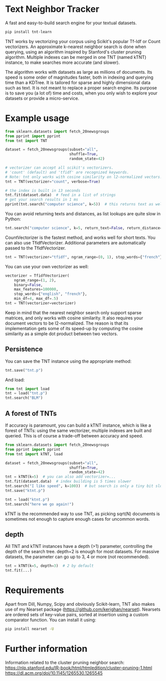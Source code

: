 Text Neighbor Tracker
=====================

A fast and easy-to-build search engine for your textual datasets.

```bash
pip install tnt-learn
```

TNT works by vectorizing your corpus using Scikit's popular Tf-Idf or Count vectorizers. An approximate k-nearest neighbor search is done when querying, using an algorithm inspired by Stanford's cluster pruning algorithm. Multiple indexes can be merged in one TNT (named kTNT) instance, to make searches more accurate (and slower).

The algorithm works with datasets as large as millions of documents. Its speed is some order of magnitudes faster, both in indexing and querying time than a KDTree. It is tailored for sparse and highly dimensional data such as text. It is not meant to replace a proper search engine. Its purpose is to save you (a lot of) time and costs, when you only wish to explore your datasets or provide a micro-service.

Example usage
=============

```python
from sklearn.datasets import fetch_20newsgroups
from pprint import pprint
from tnt import TNT

dataset = fetch_20newsgroups(subset="all",
                             shuffle=True,
                             random_state=42)

# vectorizer can accept all scikit's vectorizers.
# 'count' (default) and 'tfidf' are recognized keywords.
# Note: tnt only works with cosine similarity on l2-normalized vectors!
tnt = TNT(vectorizer="count", verbose=True)

# the index is built in 13 seconds
tnt.fit(dataset.data)  # feed in a list of strings
# get your search results in 1 ms
pprint(tnt.search("computer science", k=5))  # this returns text as well as index
```

You can avoid returning texts and distances, as list lookups are quite slow in Python:

```python
tnt.search("computer science", k=5, return_text=False, return_distance=False)
```

CountVectorizer is the fastest method, and works well for short texts. You can also use TfidfVectorizer. Additional parameters are automatically passed to the TfidfVectorizer.

```python
tnt = TNT(vectorizer="tfidf", ngram_range=(0, 1), stop_words={"french"})
```

You can use your own vectorizer as well:

```python
vectorizer = TfidfVectorizer(
    ngram_range=(1, 2),
    binary=False,
    max_features=100000,
    stop_words={"english", "french"},
    min_df=4, max_df=.5)
tnt = TNT(vectorizer=vectorizer)
```
Keep in mind that the nearest neighbor search only support sparse matrices, and only works with cosine similarity. It also requires your document vectors to be l2-normalized. The reason is that its implementation gets some of its speed-up by computing the cosine similarity as a simple dot product between two vectors.

Persistence
-----------

You can save the TNT instance using the appropriate method:
```python
tnt.save("tnt.p")
```
And load:
```python
from tnt import load
tnt = load("tnt.p")
tnt.search("BLM")
```

A forest of TNTs
----------------

If accuracy is paramount, you can build a kTNT instance, which is like a forest of TNTs: using the same vectorizer, multiple indexes are built and queried. This is of course a trade-off between accuracy and speed.

```python
from sklearn.datasets import fetch_20newsgroups
from pprint import pprint
from tnt import kTNT, load

dataset = fetch_20newsgroups(subset="all",
                             shuffle=True,
                             random_state=42)
tnt = kTNT(k=5)  # you can also add vectorizer=...
tnt.fit(dataset.data)  # index building is 5 times slower
tnt.search("I like speed", k=100))  # but search is only a tiny bit slower
tnt.save("ktnt.p")

tnt = load("ktnt.p")
tnt.search("here we go again!")
```

kTNT is the recommended way to use TNT, as picking sqrt(N) documents is sometimes not enough to capture enough cases for uncommon words.

depth
-----

All TNT and kTNT instances have a depth (>1) parameter, controlling the depth of the search tree. depth=2 is enough for most datasets. For massive datasets, the parameter can go up to 3, 4 or more (not recommended).

```python
tnt = kTNT(k=5, depth=3)  # 2 by default
tnt.fit(...)
```

Requirements
============
Apart from Dill, Numpy, Scipy and obviously Scikit-learn, TNT also makes use of my Nearset package (https://github.com/kerighan/nearset). Nearsets are ordered sets of key-value pairs, sorted at insertion using a custom comparator function.
You can install it using:

```bash
pip install nearset -U
```

Further information
===================

Information related to the cluster pruning neighbor search:
https://nlp.stanford.edu/IR-book/html/htmledition/cluster-pruning-1.html
https://dl.acm.org/doi/10.1145/1265530.1265545
